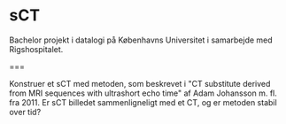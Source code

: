 sCT
===

Bachelor projekt i datalogi på Københavns Universitet i samarbejde med Rigshospitalet.

===

Konstruer et sCT med metoden, som beskrevet i "CT substitute
derived from MRI sequences with ultrashort echo time" af 
Adam Johansson m. fl. fra 2011.  Er sCT billedet sammenligneligt 
med et CT, og er metoden stabil over tid?